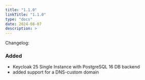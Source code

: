 ```yaml
---
title: "1.1.0"
linkTitle: "1.1.0"
type: "docs"
date: 2024-08-07
description: >
---
```


Changelog:

### Added

- Keycloak 25 Single Instance with PostgreSQL 16 DB backend
- added support for a DNS-custom domain
